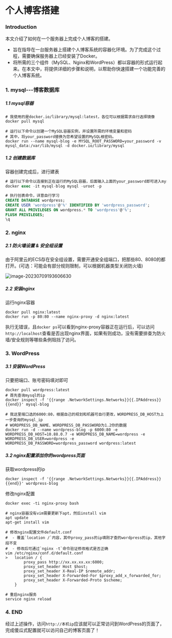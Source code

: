# 个人博客搭建

### Introduction
本文介绍了如何在一个服务器上完成个人博客的搭建。

- 旨在指导在一台服务器上搭建个人博客系统的容器化环境。为了完成这个过程，需要确保服务器上已经安装了Docker。
- 将所需的三个组件（MySQL、Nginx和WordPress）都以容器的形式运行起来。在本文中，将提供详细的步骤和说明，以帮助你快速搭建一个功能完善的个人博客系统。

### 1. mysql---博客数据库

##### 1.1 mysql容器

```shell
# 我使用的是docker.io/library/mysql:latest，各位可以根据需求自行选择镜像
docker pull mysql

# 运行以下命令以创建一个MySQL容器实例，并设置所需的环境变量和密码
# 其中，将your_password替换为您希望设置的MySQL根密码。
docker run --name mysql-blog -e MYSQL_ROOT_PASSWORD=your_password -v mysql_data:/var/lib/mysql -d docker.io/library/mysql
```

##### 1.2 创建数据库

 容器创建完成后，进行建表

```sql
# 运行以下命令以连接到正在运行的MySQL容器，后面输入上面的your_password即可进入mysql服务
docker exec -it mysql-blog mysql -uroot -p

# 执行创表命令，详意自行学习
CREATE DATABASE wordpress;
CREATE USER 'wordpress'@'%' IDENTIFIED BY 'wordpress_password';
GRANT ALL PRIVILEGES ON wordpress.* TO 'wordpress'@'%';
FLUSH PRIVILEGES;
\q
```



### 2. nginx

##### 2.1 防火墙设置 & 安全组设置

由于阿里云的ECS存在安全组设置，需要开通安全组端口，把那些80、8080的都打开。(可选：可能会有部分规则限制，可以根据机器类型关闭防火墙)

![image-20230709193606630](C:\Users\量子计算机\AppData\Roaming\Typora\typora-user-images\image-20230709193606630.png)



##### 2.2 安装nginx

运行nginx容器

```shell
docker pull nginx:latest
docker run -p 80:80 --name nginx-proxy -d nginx:latest
```

执行无错误，且`docker ps`可以看到nginx-proxy容器正在运行后，可以访问`http://localhost`查看是否出现nginx界面，如果有则成功，没有需要排查为防火墙/安全规则等哪些条例阻挡了访问。



### 3. WordPress

##### 3.1 安装WordPress

只要把端口、账号密码填对即可

```shell
docker pull wordpress:latest
# 首先查询mysql的ip
docker inspect -f '{{range .NetworkSettings.Networks}}{{.IPAddress}}{{end}}' mysql-blog

# 我这里端口选的6000:80，根据自己的规划和机器可自行更改，WORDPRESS_DB_HOST为上一步查询的mysql_ip
# WORDPRESS_DB_NAME、WORDPRESS_DB_PASSWORD为1.2你的数据
docker run -d --name wordpress-blog -p 6000:80 -e WORDPRESS_DB_HOST=10.88.0.7 -e WORDPRESS_DB_NAME=wordpress -e WORDPRESS_DB_USER=wordpress -e WORDPRESS_DB_PASSWORD=wordpress_password wordpress:latest
```

##### 3.2 nginx配置添加你的wordpress页面

获取wordpress的ip

```shell
docker inspect -f '{{range .NetworkSettings.Networks}}{{.IPAddress}}{{end}}' wordpress-blog
```

修改nginx配置

```shell
docker exec -ti nginx-proxy bash

# nginx容器没有vim需要更新下apt，然后install vim
apt update
apt-get install vim

# 修改nginx配置文件default.conf
#  - 覆盖`location /`内容，其中proxy_pass的ip填刚才查的wordpress的ip，其他字段不变
#  - 修改后可通过`nginx -t`命令验证修改格式是否正确
vim /etc/nginx/conf.d/default.conf
> 	location / {
        proxy_pass http://xx.xx.xx.xx:6000;
        proxy_set_header Host $host;
        proxy_set_header X-Real-IP $remote_addr;
        proxy_set_header X-Forwarded-For $proxy_add_x_forwarded_for;
        proxy_set_header X-Forwarded-Proto $scheme;
    }

# 重启nginx服务
service nginx reload
```



### 4. END

经过上述操作，访问`http://本机ip`应该就可以正常访问到WordPress的页面了，完成傻瓜式配置就可以访问自己的博客页面了！
